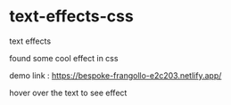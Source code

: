 # text-effects-css
text effects

found some cool effect in css 
 
 demo link : https://bespoke-frangollo-e2c203.netlify.app/
 
 hover over the text to see effect
